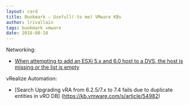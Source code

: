 ```yaml
---
layout: card
title: Bookmark – Usefull(-to me) VMware KBs
author: lrivallain
tags: bookmark vmware
date: 2018-08-10
---
```


Networking:

* [When attempting to add an ESXi 5.x and 6.0 host to a DVS, the host is missing or the list is empty](https://kb.vmware.com/s/article/2039046)


vRealize Automation:

* [Search
Upgrading vRA from 6.2.5/7.x to 7.4 fails due to duplicate entities in vRO DB] (https://kb.vmware.com/s/article/54982)
